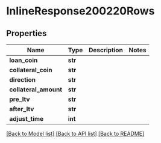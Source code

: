 # InlineResponse200220Rows

## Properties
Name | Type | Description | Notes
------------ | ------------- | ------------- | -------------
**loan_coin** | **str** |  | 
**collateral_coin** | **str** |  | 
**direction** | **str** |  | 
**collateral_amount** | **str** |  | 
**pre_ltv** | **str** |  | 
**after_ltv** | **str** |  | 
**adjust_time** | **int** |  | 

[[Back to Model list]](../README.md#documentation-for-models) [[Back to API list]](../README.md#documentation-for-api-endpoints) [[Back to README]](../README.md)

